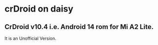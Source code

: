 # crDroid on daisy

## CrDroid v10.4 i.e. Android 14 rom for Mi A2 Lite.

It is an Unofficial Version.
